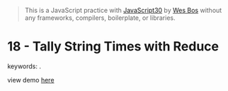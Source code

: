 > This is a JavaScript practice with [JavaScript30](https://javascript30.com/) by [Wes Bos](https://github.com/wesbos) without any frameworks, compilers, boilerplate, or libraries.

# 18 - Tally String Times with Reduce
keywords: .

view demo [here](https://gnovo.github.io/JS30/18-Tally_String_Times_with_Reduce/index.html)